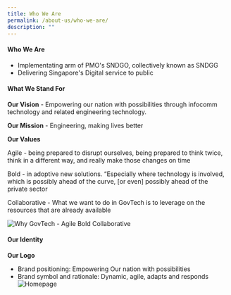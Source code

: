 ```yaml
---
title: Who We Are
permalink: /about-us/who-we-are/
description: ""
---
```

#### Who We Are

* Implementating arm of PMO's SNDGO, collectively known as SNDGG
* Delivering Singapore's Digital service to public

#### What We Stand For

**Our Vision** - Empowering our nation with possibilities through infocomm technology and related engineering technology.

**Our Mission** - Engineering, making lives better 

**Our Values** 

Agile - being prepared to disrupt ourselves, being prepared to think twice, think in a different way, and really make those changes on time

Bold - in adoptive new solutions. “Especially where technology is involved, which is possibly ahead of the curve, \[or even\] possibly ahead of the private sector 

Collaborative - What we want to do in GovTech is to leverage on the resources that are already available

![Why GovTech - Agile Bold Collaborative](https://d33wubrfki0l68.cloudfront.net/0890b9de0a61180d936795cffad20b4462f68c21/90386/images/careers/why-govtech-abc.png)

#### Our Identity

**Our Logo**
* Brand positioning: Empowering Our nation with possibilities
* Brand symbol and rationale: Dynamic, agile, adapts and responds
![Homepage](https://d33wubrfki0l68.cloudfront.net/7b7e8b84b8180770131a2838266cc18409b22293/545c3/images/logo_govtech_hort.gif)